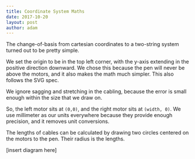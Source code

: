 ```yaml
---
title: Coordinate System Maths
date: 2017-10-20
layout: post
author: adam
---
```

The change-of-basis from cartesian coordinates to a two-string system turned out to be pretty simple.

We set the origin to be in the top left corner, with the y-axis extending in the positive direction downward. We chose this because the pen will never be above the motors, and it also makes the math much simpler. This also follows the SVG spec.

We ignore sagging and stretching in the cabling, because the error is small enough within the size that we draw on.

So, the left motor sits at `(0,0)`, and the right motor sits at `(width, 0)`. We use millimeter as our units everywhere because they provide enough precision, and it removes unit conversions.  

The lengths of cables can be calculated by drawing two circles centered on the motors to the pen. Their radius is the lengths.

[insert diagram here]
